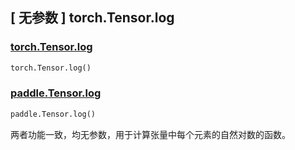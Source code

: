 ## [ 无参数 ] torch.Tensor.log

### [torch.Tensor.log](https://pytorch.org/docs/stable/generated/torch.Tensor.log.html)

```python
torch.Tensor.log()
```

### [paddle.Tensor.log](https://www.paddlepaddle.org.cn/documentation/docs/zh/develop/api/paddle/Tensor_cn.html#log-name-none)

```python
paddle.Tensor.log()
```

两者功能一致，均无参数，用于计算张量中每个元素的自然对数的函数。
